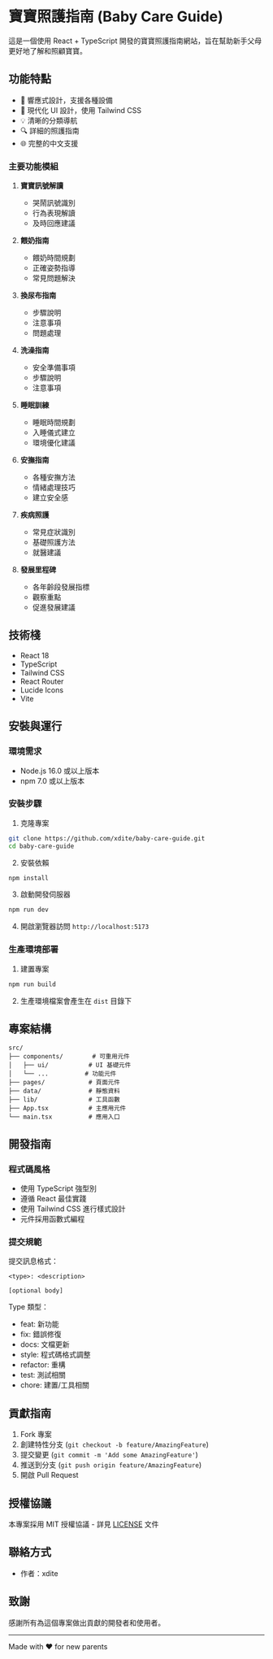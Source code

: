# 寶寶照護指南 (Baby Care Guide)

這是一個使用 React + TypeScript 開發的寶寶照護指南網站，旨在幫助新手父母更好地了解和照顧寶寶。

## 功能特點

- 📱 響應式設計，支援各種設備
- 🎨 現代化 UI 設計，使用 Tailwind CSS
- 💡 清晰的分類導航
- 🔍 詳細的照護指南
- 🌐 完整的中文支援

### 主要功能模組

1. **寶寶訊號解讀**
   - 哭鬧訊號識別
   - 行為表現解讀
   - 及時回應建議

2. **餵奶指南**
   - 餵奶時間規劃
   - 正確姿勢指導
   - 常見問題解決

3. **換尿布指南**
   - 步驟說明
   - 注意事項
   - 問題處理

4. **洗澡指南**
   - 安全準備事項
   - 步驟說明
   - 注意事項

5. **睡眠訓練**
   - 睡眠時間規劃
   - 入睡儀式建立
   - 環境優化建議

6. **安撫指南**
   - 各種安撫方法
   - 情緒處理技巧
   - 建立安全感

7. **疾病照護**
   - 常見症狀識別
   - 基礎照護方法
   - 就醫建議

8. **發展里程碑**
   - 各年齡段發展指標
   - 觀察重點
   - 促進發展建議

## 技術棧

- React 18
- TypeScript
- Tailwind CSS
- React Router
- Lucide Icons
- Vite

## 安裝與運行

### 環境需求

- Node.js 16.0 或以上版本
- npm 7.0 或以上版本

### 安裝步驟

1. 克隆專案
```bash
git clone https://github.com/xdite/baby-care-guide.git
cd baby-care-guide
```

2. 安裝依賴
```bash
npm install
```

3. 啟動開發伺服器
```bash
npm run dev
```

4. 開啟瀏覽器訪問 `http://localhost:5173`

### 生產環境部署

1. 建置專案
```bash
npm run build
```

2. 生產環境檔案會產生在 `dist` 目錄下

## 專案結構

```
src/
├── components/        # 可重用元件
│   ├── ui/           # UI 基礎元件
│   └── ...          # 功能元件
├── pages/            # 頁面元件
├── data/             # 靜態資料
├── lib/              # 工具函數
├── App.tsx           # 主應用元件
└── main.tsx          # 應用入口
```

## 開發指南

### 程式碼風格

- 使用 TypeScript 強型別
- 遵循 React 最佳實踐
- 使用 Tailwind CSS 進行樣式設計
- 元件採用函數式編程

### 提交規範

提交訊息格式：
```
<type>: <description>

[optional body]
```

Type 類型：
- feat: 新功能
- fix: 錯誤修復
- docs: 文檔更新
- style: 程式碼格式調整
- refactor: 重構
- test: 測試相關
- chore: 建置/工具相關

## 貢獻指南

1. Fork 專案
2. 創建特性分支 (`git checkout -b feature/AmazingFeature`)
3. 提交變更 (`git commit -m 'Add some AmazingFeature'`)
4. 推送到分支 (`git push origin feature/AmazingFeature`)
5. 開啟 Pull Request

## 授權協議

本專案採用 MIT 授權協議 - 詳見 [LICENSE](LICENSE) 文件

## 聯絡方式

- 作者：xdite

## 致謝

感謝所有為這個專案做出貢獻的開發者和使用者。

---

Made with ❤️ for new parents